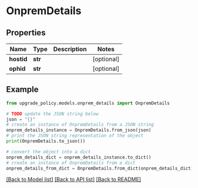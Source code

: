 # OnpremDetails


## Properties

Name | Type | Description | Notes
------------ | ------------- | ------------- | -------------
**hostid** | **str** |  | [optional] 
**ophid** | **str** |  | [optional] 

## Example

```python
from upgrade_policy.models.onprem_details import OnpremDetails

# TODO update the JSON string below
json = "{}"
# create an instance of OnpremDetails from a JSON string
onprem_details_instance = OnpremDetails.from_json(json)
# print the JSON string representation of the object
print(OnpremDetails.to_json())

# convert the object into a dict
onprem_details_dict = onprem_details_instance.to_dict()
# create an instance of OnpremDetails from a dict
onprem_details_from_dict = OnpremDetails.from_dict(onprem_details_dict)
```
[[Back to Model list]](../README.md#documentation-for-models) [[Back to API list]](../README.md#documentation-for-api-endpoints) [[Back to README]](../README.md)


